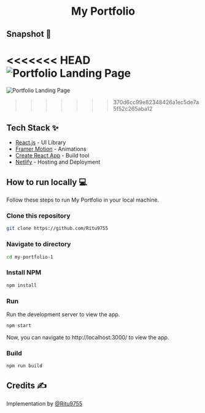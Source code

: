 
<div align="center">
	<h1> My Portfolio </h1>
</div>

## Snapshot 📸
<<<<<<< HEAD
![Portfolio Landing Page](https://ibb.co/zV4ctpY5)
=======
![Portfolio Landing Page]([https://ibb.co/zV4ctpY5](https://ibb.co/zV4ctpY5))
>>>>>>> 370d6cc99e82348426a1ec5de7a5f52c265aba12


## Tech Stack ✨

- [React.js](https://reactjs.org/) - UI Library
- [Framer Motion](https://www.framer.com/motion/) - Animations
- [Create React App](https://create-react-app.dev/) - Build tool
- [Netlify](https://www.netlify.com/) - Hosting and Deployment

## How to run locally 💻

Follow these steps to run My Portfolio in your local machine.

### Clone this repository

```bash
git clone https://github.com/Ritu9755
```

### Navigate to directory

```bash
cd my-portfolio-1
```

### Install NPM

```bash
npm install
```

### Run

Run the development server to view the app.

```bash
npm start
```

Now, you can navigate to http://localhost:3000/ to view the app.

### Build

```bash
npm run build
```

## Credits ✍

Implementation by [@Ritu9755](https://github.com/Ritu9755)
